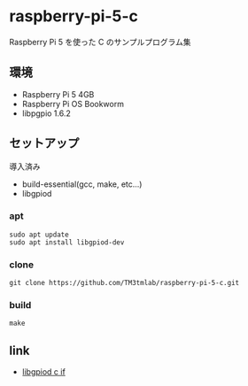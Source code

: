 # raspberry-pi-5-c

Raspberry Pi 5 を使った C のサンプルプログラム集

## 環境

- Raspberry Pi 5 4GB
- Raspberry Pi OS Bookworm
- libpgpio 1.6.2

## セットアップ

導入済み

- build-essential(gcc, make, etc...)
- libgpiod

### apt

```shell
sudo apt update
sudo apt install libgpiod-dev
```

### clone

```shell
git clone https://github.com/TM3tmlab/raspberry-pi-5-c.git
```

### build

```shell
make
```

## link

- [libgpiod c if](https://libgpiod.readthedocs.io/en/stable/index.html)
